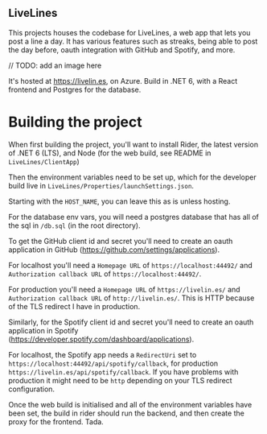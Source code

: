 ## LiveLines

This projects houses the codebase for LiveLines, a web app that lets you post a line a day. It has various features such as streaks, being able to post the day before, oauth integration with GitHub and Spotify, and more.

// TODO: add an image here

It's hosted at https://livelin.es, on Azure. Build in .NET 6, with a React frontend and Postgres for the database.

# Building the project

When first building the project, you'll want to install Rider, the latest version of .NET 6 (LTS), and Node (for the web build, see README in `LiveLines/ClientApp`)

Then the environment variables need to be set up, which for the developer build live in `LiveLines/Properties/launchSettings.json`.

Starting with the `HOST_NAME`, you can leave this as is unless hosting.

For the database env vars, you will need a postgres database that has all of the sql in `/db.sql` (in the root directory).

To get the GitHub client id and secret you'll need to create an oauth application in GitHub (https://github.com/settings/applications).

For localhost you'll need a `Homepage URL` of `https://localhost:44492/` and `Authorization callback URL` of `https://localhost:44492/`.

For production you'll need a `Homepage URL` of `https://livelin.es/` and `Authorization callback URL` of `http://livelin.es/`. This is HTTP because of the TLS redirect I have in production.

Similarly, for the Spotify client id and secret you'll need to create an oauth application in Spotify (https://developer.spotify.com/dashboard/applications).

For localhost, the Spotify app needs a `RedirectUri` set to `https://localhost:44492/api/spotify/callback`, for production `https://livelin.es/api/spotify/callback`. If you have problems with production it might need to be `http` depending on your TLS redirect configuration.

Once the web build is initialised and all of the environment variables have been set, the build in rider should run the backend, and then create the proxy for the frontend. Tada.
